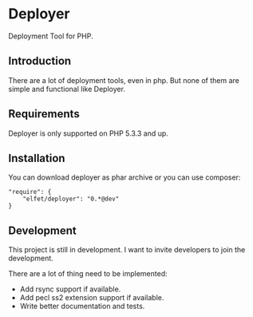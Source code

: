 Deployer
========
Deployment Tool for PHP.

Introduction
------------
There are a lot of deployment tools, even in php. But none of them are simple and functional like Deployer.

Requirements
------------
Deployer is only supported on PHP 5.3.3 and up.

Installation
------------
You can download deployer as phar archive or you can use composer:
```
"require": {
    "elfet/deployer": "0.*@dev"
}
```

Development
-----------
This project is still in development. I want to invite developers to join the development.

There are a lot of thing need to be implemented:
* Add rsync support if available.
* Add pecl ss2 extension support if available.
* Write better documentation and tests.

